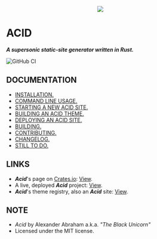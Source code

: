 <p align="center">
 <img src="https://github.com/iamtheblackunicorn/acid/raw/main/assets/images/logo/banner.png"/>
</p>

# ACID

***A supersonic static-site generator written in Rust.***

![GitHub CI](https://github.com/iamtheblackunicorn/acid/actions/workflows/rust.yml/badge.svg)

## DOCUMENTATION

- [INSTALLATION.](https://github.com/iamtheblackunicorn/acid/blob/main/docs/INSTALLATION.markdown)
- [COMMAND LINE USAGE.](https://github.com/iamtheblackunicorn/acid/blob/main/docs/USAGE.markdown)
- [STARTING A NEW ACID SITE.](https://github.com/iamtheblackunicorn/acid/blob/main/docs/TUTORIAL.markdown)
- [BUILDING AN ACID THEME.](https://github.com/iamtheblackunicorn/acid/blob/main/docs/THEMING.markdown)
- [DEPLOYING AN ACID SITE.](https://github.com/iamtheblackunicorn/acid/blob/main/docs/DEPLOYMENT.markdown)
- [BUILDING.](https://github.com/iamtheblackunicorn/acid/blob/main/docs/BUILDING.markdown)
- [CONTRIBUTING.](https://github.com/iamtheblackunicorn/acid/blob/main/docs/CONTRIBUTING.markdown)
- [CHANGELOG.](https://github.com/iamtheblackunicorn/acid/blob/main/docs/CHANGELOG.markdown)
- [STILL TO DO.](https://github.com/iamtheblackunicorn/acid/blob/main/docs/TODO.markdown)

## LINKS

- ***Acid***'s page on [Crates.io](https://crates.io): [View](https://crates.io/crates/acid-rs).
- A live, deployed ***Acid*** project: [View](https://blckunicorn.art/acid).
- ***Acid***'s theme registry, also an ***Acid*** site: [View](https://blckunicorn.art/acid-themes/).

## NOTE

- *Acid* by Alexander Abraham a.k.a. *"The Black Unicorn"*
- Licensed under the MIT license.
